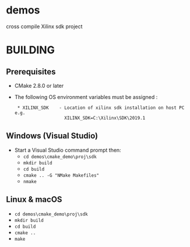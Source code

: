 # demos
 cross compile Xilinx sdk project

BUILDING
========


Prerequisites
-------------------------------

 * CMake 2.8.0 or later
 * The following OS environment variables must be assigned :

        * XILINX_SDK    - Location of xilinx sdk installation on host PC  e.g.  
                          XILINX_SDK=C:\Xilinx\SDK\2019.1
          

Windows (Visual Studio)
-----------------------

 * Start a Visual Studio command prompt then:
   * `cd demos\cmake_demo\proj\sdk`
   * `mkdir build`
   * `cd build`
   * `cmake .. -G "NMake Makefiles"`
   * `nmake`

Linux & macOS
--------------
   * `cd demos\cmake_demo\proj\sdk`
   * `mkdir build`
   * `cd build`
   * `cmake ..`
   * `make`
